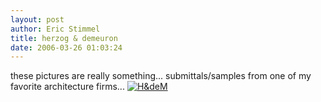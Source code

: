 ```yaml
---
layout: post
author: Eric Stimmel
title: herzog & demeuron
date: 2006-03-26 01:03:24
--- 
```



these pictures are really something... submittals/samples from one of my favorite architecture firms... [![H&deM][]][1]

  [H&deM]: http://static.flickr.com/35/117930528_63be73c4d9.jpg
  [1]: http://www.flickr.com/photos/zoedavid/sets/72057594090653888/

